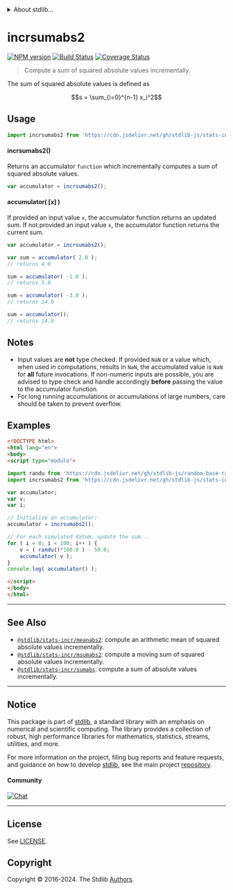 <!--

@license Apache-2.0

Copyright (c) 2018 The Stdlib Authors.

Licensed under the Apache License, Version 2.0 (the "License");
you may not use this file except in compliance with the License.
You may obtain a copy of the License at

   http://www.apache.org/licenses/LICENSE-2.0

Unless required by applicable law or agreed to in writing, software
distributed under the License is distributed on an "AS IS" BASIS,
WITHOUT WARRANTIES OR CONDITIONS OF ANY KIND, either express or implied.
See the License for the specific language governing permissions and
limitations under the License.

-->


<details>
  <summary>
    About stdlib...
  </summary>
  <p>We believe in a future in which the web is a preferred environment for numerical computation. To help realize this future, we've built stdlib. stdlib is a standard library, with an emphasis on numerical and scientific computation, written in JavaScript (and C) for execution in browsers and in Node.js.</p>
  <p>The library is fully decomposable, being architected in such a way that you can swap out and mix and match APIs and functionality to cater to your exact preferences and use cases.</p>
  <p>When you use stdlib, you can be absolutely certain that you are using the most thorough, rigorous, well-written, studied, documented, tested, measured, and high-quality code out there.</p>
  <p>To join us in bringing numerical computing to the web, get started by checking us out on <a href="https://github.com/stdlib-js/stdlib">GitHub</a>, and please consider <a href="https://opencollective.com/stdlib">financially supporting stdlib</a>. We greatly appreciate your continued support!</p>
</details>

# incrsumabs2

[![NPM version][npm-image]][npm-url] [![Build Status][test-image]][test-url] [![Coverage Status][coverage-image]][coverage-url] <!-- [![dependencies][dependencies-image]][dependencies-url] -->

> Compute a sum of squared absolute values incrementally.

<section class="intro">

The sum of squared absolute values is defined as

<!-- <equation class="equation" label="eq:sum_squared_absolute_values" align="center" raw="s = \sum_{i=0}^{n-1} x_i^2" alt="Equation for the sum of squared absolute values."> -->

```math
s = \sum_{i=0}^{n-1} x_i^2
```

<!-- <div class="equation" align="center" data-raw-text="s = \sum_{i=0}^{n-1} x_i^2" data-equation="eq:sum_squared_absolute_values">
    <img src="https://cdn.jsdelivr.net/gh/stdlib-js/stdlib@5278c8e8327430b39dd12985f7dac6d5f8033d34/lib/node_modules/@stdlib/stats/incr/sumabs2/docs/img/equation_sum_squared_absolute_values.svg" alt="Equation for the sum of squared absolute values.">
    <br>
</div> -->

<!-- </equation> -->

</section>

<!-- /.intro -->



<section class="usage">

## Usage

```javascript
import incrsumabs2 from 'https://cdn.jsdelivr.net/gh/stdlib-js/stats-incr-sumabs2@esm/index.mjs';
```

#### incrsumabs2()

Returns an accumulator `function` which incrementally computes a sum of squared absolute values.

```javascript
var accumulator = incrsumabs2();
```

#### accumulator( \[x] )

If provided an input value `x`, the accumulator function returns an updated sum. If not provided an input value `x`, the accumulator function returns the current sum.

```javascript
var accumulator = incrsumabs2();

var sum = accumulator( 2.0 );
// returns 4.0

sum = accumulator( -1.0 );
// returns 5.0

sum = accumulator( -3.0 );
// returns 14.0

sum = accumulator();
// returns 14.0
```

</section>

<!-- /.usage -->

<section class="notes">

## Notes

-   Input values are **not** type checked. If provided `NaN` or a value which, when used in computations, results in `NaN`, the accumulated value is `NaN` for **all** future invocations. If non-numeric inputs are possible, you are advised to type check and handle accordingly **before** passing the value to the accumulator function.
-   For long running accumulations or accumulations of large numbers, care should be taken to prevent overflow.

</section>

<!-- /.notes -->

<section class="examples">

## Examples

<!-- eslint no-undef: "error" -->

```html
<!DOCTYPE html>
<html lang="en">
<body>
<script type="module">

import randu from 'https://cdn.jsdelivr.net/gh/stdlib-js/random-base-randu@esm/index.mjs';
import incrsumabs2 from 'https://cdn.jsdelivr.net/gh/stdlib-js/stats-incr-sumabs2@esm/index.mjs';

var accumulator;
var v;
var i;

// Initialize an accumulator:
accumulator = incrsumabs2();

// For each simulated datum, update the sum...
for ( i = 0; i < 100; i++ ) {
    v = ( randu()*100.0 ) - 50.0;
    accumulator( v );
}
console.log( accumulator() );

</script>
</body>
</html>
```

</section>

<!-- /.examples -->

<!-- Section for related `stdlib` packages. Do not manually edit this section, as it is automatically populated. -->

<section class="related">

* * *

## See Also

-   <span class="package-name">[`@stdlib/stats-incr/meanabs2`][@stdlib/stats/incr/meanabs2]</span><span class="delimiter">: </span><span class="description">compute an arithmetic mean of squared absolute values incrementally.</span>
-   <span class="package-name">[`@stdlib/stats-incr/msumabs2`][@stdlib/stats/incr/msumabs2]</span><span class="delimiter">: </span><span class="description">compute a moving sum of squared absolute values incrementally.</span>
-   <span class="package-name">[`@stdlib/stats-incr/sumabs`][@stdlib/stats/incr/sumabs]</span><span class="delimiter">: </span><span class="description">compute a sum of absolute values incrementally.</span>

</section>

<!-- /.related -->

<!-- Section for all links. Make sure to keep an empty line after the `section` element and another before the `/section` close. -->


<section class="main-repo" >

* * *

## Notice

This package is part of [stdlib][stdlib], a standard library with an emphasis on numerical and scientific computing. The library provides a collection of robust, high performance libraries for mathematics, statistics, streams, utilities, and more.

For more information on the project, filing bug reports and feature requests, and guidance on how to develop [stdlib][stdlib], see the main project [repository][stdlib].

#### Community

[![Chat][chat-image]][chat-url]

---

## License

See [LICENSE][stdlib-license].


## Copyright

Copyright &copy; 2016-2024. The Stdlib [Authors][stdlib-authors].

</section>

<!-- /.stdlib -->

<!-- Section for all links. Make sure to keep an empty line after the `section` element and another before the `/section` close. -->

<section class="links">

[npm-image]: http://img.shields.io/npm/v/@stdlib/stats-incr-sumabs2.svg
[npm-url]: https://npmjs.org/package/@stdlib/stats-incr-sumabs2

[test-image]: https://github.com/stdlib-js/stats-incr-sumabs2/actions/workflows/test.yml/badge.svg?branch=main
[test-url]: https://github.com/stdlib-js/stats-incr-sumabs2/actions/workflows/test.yml?query=branch:main

[coverage-image]: https://img.shields.io/codecov/c/github/stdlib-js/stats-incr-sumabs2/main.svg
[coverage-url]: https://codecov.io/github/stdlib-js/stats-incr-sumabs2?branch=main

<!--

[dependencies-image]: https://img.shields.io/david/stdlib-js/stats-incr-sumabs2.svg
[dependencies-url]: https://david-dm.org/stdlib-js/stats-incr-sumabs2/main

-->

[chat-image]: https://img.shields.io/gitter/room/stdlib-js/stdlib.svg
[chat-url]: https://app.gitter.im/#/room/#stdlib-js_stdlib:gitter.im

[stdlib]: https://github.com/stdlib-js/stdlib

[stdlib-authors]: https://github.com/stdlib-js/stdlib/graphs/contributors

[umd]: https://github.com/umdjs/umd
[es-module]: https://developer.mozilla.org/en-US/docs/Web/JavaScript/Guide/Modules

[deno-url]: https://github.com/stdlib-js/stats-incr-sumabs2/tree/deno
[deno-readme]: https://github.com/stdlib-js/stats-incr-sumabs2/blob/deno/README.md
[umd-url]: https://github.com/stdlib-js/stats-incr-sumabs2/tree/umd
[umd-readme]: https://github.com/stdlib-js/stats-incr-sumabs2/blob/umd/README.md
[esm-url]: https://github.com/stdlib-js/stats-incr-sumabs2/tree/esm
[esm-readme]: https://github.com/stdlib-js/stats-incr-sumabs2/blob/esm/README.md
[branches-url]: https://github.com/stdlib-js/stats-incr-sumabs2/blob/main/branches.md

[stdlib-license]: https://raw.githubusercontent.com/stdlib-js/stats-incr-sumabs2/main/LICENSE

<!-- <related-links> -->

[@stdlib/stats/incr/meanabs2]: https://github.com/stdlib-js/stats-incr-meanabs2/tree/esm

[@stdlib/stats/incr/msumabs2]: https://github.com/stdlib-js/stats-incr-msumabs2/tree/esm

[@stdlib/stats/incr/sumabs]: https://github.com/stdlib-js/stats-incr-sumabs/tree/esm

<!-- </related-links> -->

</section>

<!-- /.links -->
